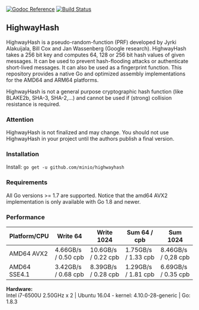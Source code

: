 [![Godoc Reference](https://godoc.org/github.com/minio/highwayhash?status.svg)](https://godoc.org/github.com/minio/highwayhash)
[![Build Status](https://travis-ci.org/minio/highwayhash.svg?branch=master)](https://travis-ci.org/minio/highwayhash)

## HighwayHash

HighwayHash is a pseudo-random-function (PRF) developed by Jyrki Alakuijala, Bill Cox and Jan Wassenberg (Google research).
HighwayHash takes a 256 bit key and computes 64, 128 or 256 bit hash values of given messages. It can be used to prevent hash-flooding
attacks or authenticate short-lived messages. It can also be used as a fingerprint function.
This repository provides a native Go and optimized assembly implementations for the AMD64 and ARM64 platforms.  

HighwayHash is not a general purpose cryptographic hash function (like BLAKE2b, SHA-3, SHA-2,...) and cannot be used if (strong) collision
resistance is required. 

### Attention
HighwayHash is not finalized and may change. You should not use HighwayHash in your project until the authors publish a final version.

### Installation

Install: `go get -u github.com/minio/highwayhash`

### Requirements

All Go versions >= 1.7 are supported.
Notice that the amd64 AVX2 implementation is only available with Go 1.8 and newer.

### Performance

Platform/CPU      | Write 64            | Write 1024           | Sum 64 / cpb        | Sum 1024
----------------- | ------------------- | -------------------- | ------------------- | ------------------- 
AMD64 AVX2        | 4.66GB/s / 0.50 cpb | 10.6GB/s / 0.22 cpb  | 1.75GB/s / 1.33 cpb | 8.46GB/s / 0,28 cpb
AMD64 SSE4.1      | 3.42GB/s / 0.68 cpb | 8.39GB/s / 0.28 cpb  | 1.29GB/s / 1.81 cpb | 6.69GB/s / 0.35 cpb


**Hardware:**  
Intel i7-6500U 2.50GHz x 2 | Ubuntu 16.04 - kernel: 4.10.0-28-generic | Go: 1.8.3  
